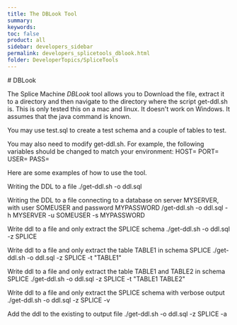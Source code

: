 ```yaml
---
title: The DBLook Tool
summary:
keywords:
toc: false
product: all
sidebar: developers_sidebar
permalink: developers_splicetools_dblook.html
folder: DeveloperTopics/SpliceTools
---
```

<section>
<div class="TopicContent" data-swiftype-index="true" markdown="1">
# DBLook

The Splice Machine *DBLook* tool allows you to 
Download the file, extract it to a directory and then navigate to the directory where the script get-ddl.sh is. This is only tested this on a mac and linux. It doesn't work on Windows. It assumes that the java command is known.

You may use test.sql to create a test schema and a couple of tables to test.

You may also need to modify get-ddl.sh. For example, the following variables should be changed to match your environment:
HOST=
PORT=
USER=
PASS=

Here are some examples of how to use the tool.

Writing the DDL to a file
./get-ddl.sh -o ddl.sql

Writing the DDL to a file connecting to a database on server MYSERVER, with user SOMEUSER and password MYPASSWORD
/get-ddl.sh -o ddl.sql -h MYSERVER -u SOMEUSER -s MYPASSWORD

Write ddl to a file and only extract the SPLICE schema
./get-ddl.sh -o ddl.sql -z SPLICE

Write ddl to a file and only extract the table TABLE1 in schema SPLICE
./get-ddl.sh -o ddl.sql -z SPLICE -t "TABLE1"

Write ddl to a file and only extract the table TABLE1 and TABLE2 in schema SPLICE
./get-ddl.sh -o ddl.sql -z SPLICE -t "TABLE1 TABLE2"

Write ddl to a file and only extract the SPLICE schema with verbose output
./get-ddl.sh -o ddl.sql -z SPLICE -v

Add the ddl to the existing to output file
./get-ddl.sh -o ddl.sql -z SPLICE -a
</div>
</section>
